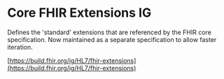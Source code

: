 # Core FHIR Extensions IG

Defines the 'standard' extensions that are referenced by the FHIR core specification.  Now maintained as a separate specification to allow faster iteration.

[https://build.fhir.org/ig/HL7/fhir-extensions](https://build.fhir.org/ig/HL7/fhir-extensions)

